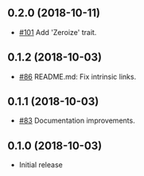 ## 0.2.0 (2018-10-11)

- [#101](https://github.com/iqlusioninc/crates/pull/101)
  Add 'Zeroize' trait.

## 0.1.2 (2018-10-03)

- [#86](https://github.com/iqlusioninc/crates/pull/86)
  README.md: Fix intrinsic links.

## 0.1.1 (2018-10-03)

- [#83](https://github.com/iqlusioninc/crates/pull/83)
  Documentation improvements.

## 0.1.0 (2018-10-03)

- Initial release
